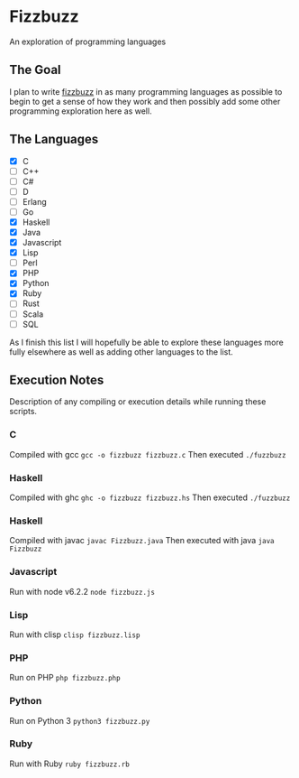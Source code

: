 # Fizzbuzz
An exploration of programming languages

## The Goal
I plan to write [fizzbuzz](https://en.wikipedia.org/wiki/Fizz_buzz) in as many programming languages as possible to begin to get a sense of how they work and then possibly add some other programming exploration here as well.

## The Languages

- [x] C
- [ ] C++
- [ ] C#
- [ ] D
- [ ] Erlang
- [ ] Go
- [x] Haskell
- [x] Java
- [x] Javascript
- [x] Lisp
- [ ] Perl
- [x] PHP
- [x] Python
- [x] Ruby
- [ ] Rust
- [ ] Scala
- [ ] SQL

As I finish this list I will hopefully be able to explore these languages more fully elsewhere as well as adding other languages to the list.

## Execution Notes
Description of any compiling or execution details while running these scripts.

### C
Compiled with gcc `gcc -o fizzbuzz fizzbuzz.c`
Then executed `./fuzzbuzz`

### Haskell
Compiled with ghc `ghc -o fizzbuzz fizzbuzz.hs`
Then executed `./fuzzbuzz`

### Haskell
Compiled with javac `javac Fizzbuzz.java`
Then executed with java `java Fizzbuzz`

### Javascript
Run with node v6.2.2 `node fizzbuzz.js`

### Lisp
Run with clisp `clisp fizzbuzz.lisp`

### PHP
Run on PHP `php fizzbuzz.php`

### Python
Run on Python 3 `python3 fizzbuzz.py`

### Ruby
Run with Ruby `ruby fizzbuzz.rb`
